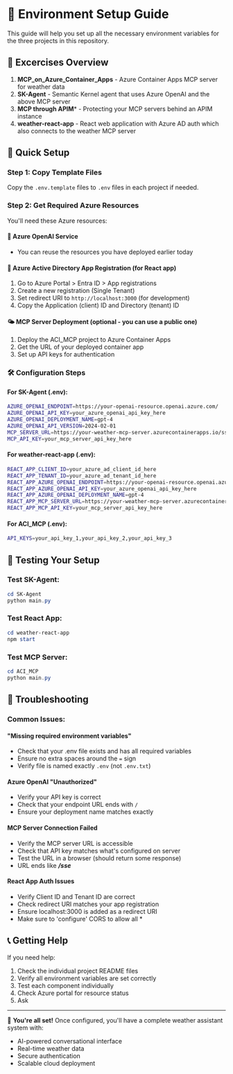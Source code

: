 # 🔧 Environment Setup Guide

This guide will help you set up all the necessary environment variables for the three projects in this repository.

## 📁 Excercises Overview

1. **MCP_on_Azure_Container_Apps** - Azure Container Apps MCP server for weather data
2. **SK-Agent** - Semantic Kernel agent that uses Azure OpenAI and the above MCP server
3. **MCP through APIM*** - Protecting your MCP servers behind an APIM instance
3. **weather-react-app** - React web application with Azure AD auth which also connects to the weather MCP server  


## 🚀 Quick Setup

### Step 1: Copy Template Files

Copy the `.env.template` files to `.env` files in each project if needed.

### Step 2: Get Required Azure Resources

You'll need these Azure resources:

#### 🧠 Azure OpenAI Service
* You can reuse the resources you have deployed earlier today

#### 🔐 Azure Active Directory App Registration (for React app)
1. Go to Azure Portal > Entra ID > App registrations
2. Create a new registration (Single Tenant)
3. Set redirect URI to `http://localhost:3000` (for development)
4. Copy the Application (client) ID and Directory (tenant) ID

#### 🌤️ MCP Server Deployment (optional - you can use a public one)
1. Deploy the ACI_MCP project to Azure Container Apps
2. Get the URL of your deployed container app
3. Set up API keys for authentication

### 🛠️ Configuration Steps

#### For SK-Agent (.env):
```bash
AZURE_OPENAI_ENDPOINT=https://your-openai-resource.openai.azure.com/
AZURE_OPENAI_API_KEY=your_azure_openai_api_key_here
AZURE_OPENAI_DEPLOYMENT_NAME=gpt-4
AZURE_OPENAI_API_VERSION=2024-02-01
MCP_SERVER_URL=https://your-weather-mcp-server.azurecontainerapps.io/sse
MCP_API_KEY=your_mcp_server_api_key_here
```

#### For weather-react-app (.env):
```bash
REACT_APP_CLIENT_ID=your_azure_ad_client_id_here
REACT_APP_TENANT_ID=your_azure_ad_tenant_id_here
REACT_APP_AZURE_OPENAI_ENDPOINT=https://your-openai-resource.openai.azure.com/
REACT_APP_AZURE_OPENAI_API_KEY=your_azure_openai_api_key_here
REACT_APP_AZURE_OPENAI_DEPLOYMENT_NAME=gpt-4
REACT_APP_MCP_SERVER_URL=https://your-weather-mcp-server.azurecontainerapps.io/sse
REACT_APP_MCP_API_KEY=your_mcp_server_api_key_here
```

#### For ACI_MCP (.env):
```bash
API_KEYS=your_api_key_1,your_api_key_2,your_api_key_3
```

## 🔄 Testing Your Setup

### Test SK-Agent:
```powershell
cd SK-Agent
python main.py
```

### Test React App:
```powershell
cd weather-react-app
npm start
```

### Test MCP Server:
```powershell
cd ACI_MCP
python main.py
```

## 🚨 Troubleshooting

### Common Issues:

#### "Missing required environment variables"
- Check that your .env file exists and has all required variables
- Ensure no extra spaces around the `=` sign
- Verify file is named exactly `.env` (not `.env.txt`)

#### Azure OpenAI "Unauthorized"
- Verify your API key is correct
- Check that your endpoint URL ends with `/`
- Ensure your deployment name matches exactly

#### MCP Server Connection Failed
- Verify the MCP server URL is accessible
- Check that API key matches what's configured on server
- Test the URL in a browser (should return some response)
- URL ends like ***/sse***

#### React App Auth Issues
- Verify Client ID and Tenant ID are correct
- Check redirect URI matches your app registration
- Ensure localhost:3000 is added as a redirect URI
- Make sure to 'configure' CORS to allow all *  

## 📞 Getting Help

If you need help:
1. Check the individual project README files
2. Verify all environment variables are set correctly
3. Test each component individually
4. Check Azure portal for resource status
5. Ask

---

🎉 **You're all set!** Once configured, you'll have a complete weather assistant system with:
- AI-powered conversational interface
- Real-time weather data
- Secure authentication  
- Scalable cloud deployment
